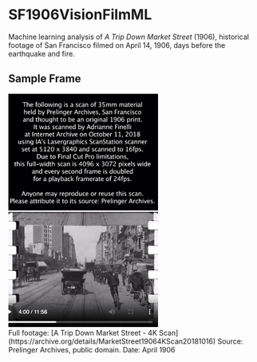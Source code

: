 # SF1906VisionFilmML
Machine learning analysis of *A Trip Down Market Street* (1906), historical footage of San Francisco filmed on April 14, 1906, days before the earthquake and fire.

## Sample Frame

<div>
  <img src="https://raw.githubusercontent.com/ashleysally00/sf-1906-vision-film-ml/main/SF_image_1.png" alt="Sample Frame 1" width="300">
  <img src="https://raw.githubusercontent.com/ashleysally00/sf-1906-vision-film-ml/main/SF_image3.png" alt="Sample Frame 2" width="300">
</div>
Full footage: [A Trip Down Market Street - 4K Scan](https://archive.org/details/MarketStreet19064KScan20181016)  
Source: Prelinger Archives, public domain.  
Date: April 1906


